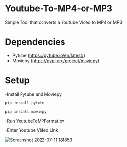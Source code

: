 # Youtube-To-MP4-or-MP3
Simple Tool that converts a Youtube Video to MP4 or MP3

# Dependencies
- Pytube (https://pytube.io/en/latest/)
- Moviepy (https://pypi.org/project/moviepy)

# Setup
-Install Pytube and Moviepy

```pip install pytube```

```pip install moviepy```

-Run YoutubeToMPFormat.py

-Enter Youtube Video Link

![Screenshot 2022-07-11 181853](https://user-images.githubusercontent.com/63674376/178298547-05076efb-308d-4abc-9603-cde5ec910f14.png)
